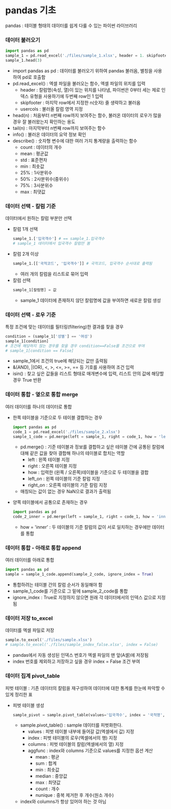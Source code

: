 # pandas 기초

pandas : 테이블 형태의 데이터를 쉽게 다룰 수 있는 파이썬 라이브러리          

### 데이터 불러오기
```python
import pandas as pd
sample_1 = pd.read_excel('./files/sample_1.xlsx', header = 1. skipfooter = 2, usecols = 'A:C')
sample_1.head(3)
```
+ import pandas as pd : 데이터를 불러오기 위하여 pandas 불러옴, 별칭을 사용하여 pd로 호출함
+ pd.read_excel() : 엑셀 파일을 불러오는 함수, 엑셀 파일의 위치를 입력
  + header : 칼럼명(속성, 열)이 있는 위치를 나타냄, 파이썬은 0부터 세는 제로 인덱스 유형을 사용하기에 두번째 row인 1 입력
  + skipfooter : 마지막 row에서 지정한 n(숫자) 줄 생략하고 불러옴
  + usercols : 불러올 칼럼 영역 지정
+ head(n) : 처음부터 n번째 row까지 보여주는 함수, 불러온 데이터의 로우가 많을 경우 잘 불러왔는지 확인하는 용도
+ tail(n) : 마지막부터 n번째 row까지 보여주는 함수
+ info() : 불러온 데이터의 요약 정보 확인
+ describe() : 숫자형 변수에 대한 여러 가지 통계량을 출력하는 함수
  + count : 데이터의 개수
  + mean : 평균값
  + std : 표준편차
  + min : 최솟값
  + 25% : 1사분위수
  + 50% : 2사분위수(중위수)
  + 75% : 3사분위수
  + max : 최댓값
           
### 데이터 선택 - 칼럼 기준
데이터에서 원하는 칼럼 부분만 선택   
+ 칼럼 1개 선택
  ```python
  sample_1.['입국객수'] # == sample_1.입국객수 
  # sample_1 데이터에서 입국객수 칼럼만 봄
  ```              
+ 칼럼 2개 이상
  ```python
  sample_1.[['국적코드', '입국객수']] # 국적코드, 입국객수 순서대로 출력됨
  ```
  + 여러 개의 칼럼을 리스트로 묶어 입력
+ 칼럼 선택
  ```python
  sample_1[칼럼명] = 값
  ```
  + sample_1 데이터에 존재하지 않던 칼럼명에 값을 부여하면 새로운 칼럼 생성     
  
### 데이터 선택 - 로우 기준
특정 조건에 맞는 데이터를 필터링(filtering)한 결과를 찾을 경우             
```python
condition = (sample_1['성별'] == '여성')
sample_1[condition] 
# 조건에 해당하지 않는 경우를 찾을 경우 condition==False를 조건으로 부여
# sample_1[condition == False]
```
+ sample_1에서 조건의 true에 해당되는 값만 출력됨
+ &(AND), |(OR), <, >, <=, >=, ==  등 기호를 사용하여 조건 입력
+ isin() : 찾고 싶은 값들을 리스트 형태로 매개변수에 입력, 리스트 안의 값에 해당할 경우 True 반환
         
### 데이터 통합 - 옆으로 통합 merge
여러 데이터를 하나의 데이터로 통합
+ 한쪽 테이블을 기준으로 두 테이블 결합하는 경우
  ```python
  import pandas as pd
  code_1 = pd.read_excel('./files/sample_2.xlsx')
  sample_1_code = pd.merge(left = sample_1, right = code_1, how = 'left', left_on = '국적코드', right_on = '국적코드')
  ```
  + pd.merge() : 기준 테이블과 정보를 결합하고 싶은 테이블 간에 공통된 칼럼에 대해 같은 값을 찾아 결합해 하나의 테이블로 합치는 역할
    + left : 왼쪽 테이블 지정
    + right : 오른쪽 테이블 지정
    + how : 입력한 (왼쪽 / 오른쪽)테이블을 기준으로 두 테이블을 결합
    + left_on : 왼쪽 테이블의 기준 칼럼 지정
    + right_on : 오른쪽 테이블의 기준 칼럼 지정
  + 매칭되는 값이 없는 경우 NaN으로 결과가 출력됨   
         
+ 양쪽 테이블에서 공통으로 존재하는 경우
  ```python
  import pandas as pd
  code_2_inner = pd.merge(left = sample_1, right = code_1, how = 'inner', left_on = '국적코드', right_on = '국적코드')
  ```
  + how = 'inner' : 두 테이블의 기준 칼럼의 값이 서로 일치하는 경우에만 데이터를 통합
           
### 데이터 통합 - 아래로 통합 append
여러 데이터를 아래로 통합
```python
import pandas as pd
sample = sample_1_code.append(sample_2_code, ignore_index = True)
```
+ 통합하려는 테이블 간의 칼럼 순서가 동일해야 함
+ sample_1_code를 기준으로 그 밑에 sample_2_code를 통합
+ ignore_index : True로 지정하지 않으면 원래 각 데이터에서의 인덱스 값으로 지정됨

### 데이터 저장 to_excel
데이터를 엑셀 파일로 저장
```python
sample.to_excel('./files/sample.xlsx')
# sample.to_excel('./files/sample_index_false.xlsx', index = False)
```
+ pandas에서 자동 생성된 인덱스 번호가 엑셀 파일의 맨 앞(A셀)에 저장됨
+ index 번호를 제외하고 저장하고 싶을 경우 index = False 조건 부여
     
### 데이터 집계 pivot_table
피벗 테이블 : 기존 데이터의 칼럼을 재구성하여 데이터에 대한 통계를 한눈에 파악할 수 있게 정리한 표
+ 피벗 테이블 생성
  ```python
  sample_pivot = sample.pivot_table(values='입국객수', index = '국적명', columns = '기준년월', aggfunc = 'mean')
  ```
  + sample.pivot_table() : sample 데이터를 피벗화한다.
    + values : 피벗 테이블 내부에 들어갈 값(엑셀에서 값) 지정
    + index : 피벗 테이블의 로우(엑셀에서의 행) 지정
    + columns : 피벗 테이블의 칼럼(엑셀에서의 열) 지정
    + aggfunc : index와 columns 기준으로 values를 지정한 옵션 계산
      + mean : 평균
      + sum : 합계
      + min : 최솟값
      + median : 중앙값
      + max : 최댓값
      + count : 개수
      + nunique : 중복 제거한 후 개수(원소 개수)
  + index와 columns가 항상 있어야 하는 것 아님
